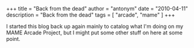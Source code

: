 +++
title = "Back from the dead"
author = "antonym"
date = "2010-04-11"
description = "Back from the dead"
tags = [
    "arcade",
    "mame"
]
+++

I started this blog back up again mainly to catalog what I'm doing on my MAME Arcade Project, but I might put some other stuff on here at some point.
